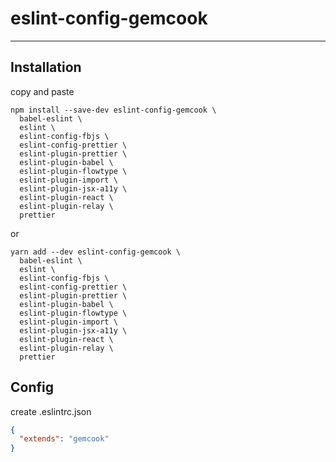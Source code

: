 # eslint-config-gemcook

---

## Installation

copy and paste

```shell
npm install --save-dev eslint-config-gemcook \
  babel-eslint \
  eslint \
  eslint-config-fbjs \
  eslint-config-prettier \
  eslint-plugin-prettier \
  eslint-plugin-babel \
  eslint-plugin-flowtype \
  eslint-plugin-import \
  eslint-plugin-jsx-a11y \
  eslint-plugin-react \
  eslint-plugin-relay \
  prettier
```

or

```shell
yarn add --dev eslint-config-gemcook \
  babel-eslint \
  eslint \
  eslint-config-fbjs \
  eslint-config-prettier \
  eslint-plugin-prettier \
  eslint-plugin-babel \
  eslint-plugin-flowtype \
  eslint-plugin-import \
  eslint-plugin-jsx-a11y \
  eslint-plugin-react \
  eslint-plugin-relay \
  prettier
```

## Config

create .eslintrc.json
```json
{
  "extends": "gemcook"
}
```
